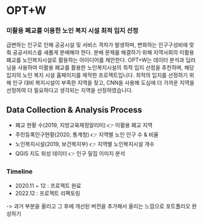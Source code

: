 # OPT+W
### 미활용 폐교를 이용한 노인 복지 시설 최적 입지 선정

급변하는 인구로 인해 공공시설 및 서비스 격차가 발생하며, 변화하는 인구구성비에 맞춰 공공서비스를 새롭게 분배해야 한다. 분배 문제를 해결하기 위해 지역사회의 미활용 폐교를 노인복지시설로 활용하는 아이디어를 제안한다.
OPT+W는 데이터 분석과 딥러닝을 사용하여 미활용 폐교를 활용한 노인복지시설의 최적 입지 선정을 추천하며, 해당 입지의 노인 복지 시설 홈페이지를 제작한 프로젝트입니다. 최적의 입지를 선정하기 위해 인구 대비 복지시설이 부족한 지역을 찾고, CNN을 사용해 도심에 더 가까운 지역을 선정하여 더 필요하다고 생각되는 지역을 선정하였습니다.


## Data Collection & Analysis Process
- 폐교 현황 수(2019, 지방교육재정알리미) 👉 미활용 폐교 지역
- 주민등록인구현황(2020, 통계청) 👉 지역별 노인 인구 수 & 비율
- 노인복지시설(2019, 보건복지부) 👉 지역별 노인복지시설 개수
- QGIS 지도 위성 데이터 👉 인구 밀집 이미지 분석

### Timeline
- 2020.11 ~ 12 : 프로젝트 완료
- 2022.12 : 프로젝트 리팩토링


-> 과거 부분을 올리고 그 후에 개선된 버전을 추가해서 올리는 느낌으로 포트폴리오 완성하기
